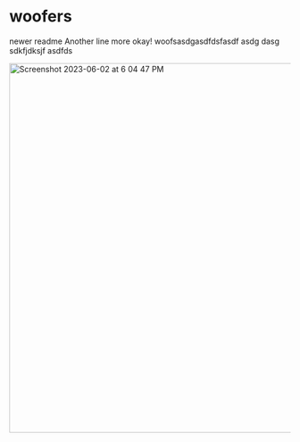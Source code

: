 # woofers
newer readme
Another line
more
okay!
woofsasdgasdfdsfasdf
asdg
dasg
sdkfjdksjf
asdfds

<img width="662" alt="Screenshot 2023-06-02 at 6 04 47 PM" src="https://github.com/CMADTESTING/woofers/assets/81585972/88f149c2-8a7a-4d87-bb56-83c860bc306d">
